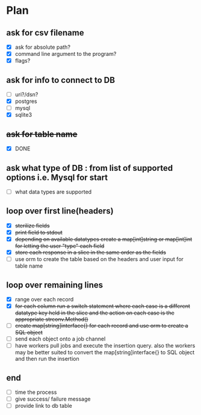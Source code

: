 # Plan


## ask for csv filename
- [x] ask for absolute path?  
- [x] command line argument to the program?  
- [x] flags?

## ask for info to connect to DB
- [ ] uri?/dsn?  
- [x] postgres  
- [ ] mysql  
- [x] sqlite3  

## ~~ask for table name~~
- [x] DONE

## ask what type of DB : from list of supported options i.e. Mysql for start
- [ ] what data types are supported  

## loop over first line(headers)
- [x] ~~sterilize fields~~  
- [x] ~~print field to stdout~~  
- [x] ~~depending on available datatypes create a map[int]string or map[int]int for letting the user "type" each field~~  
- [x] ~~store each response in a slice in the same order as the fields~~  
- [ ] use orm to create the table based on the headers and user input for table name  

## loop over remaining lines
- [x] range over each record  
- [x] ~~for each column run a switch statement where each case is a different datatype key held in the slice and the action on each case is the appropriate strconv.Method()~~  
- [ ] ~~create map[string]interface{} for each record and use orm to create a SQL object~~  
- [ ] send each object onto a job channel  
- [ ] have workers pull jobs and execute the insertion query. also the workers may be better suited to convert the map[string]interface{} to SQL object and then run the insertion  

## end
- [ ] time the process  
- [ ] give success/ failure message  
- [ ] provide link to db table  
